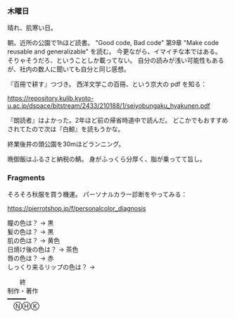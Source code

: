 ### 木曜日

晴れ、肌寒い日。

朝。近所の公園で1hほど読書。
"Good code, Bad code" 第9章 "Make code reusable and generalizable" を読む。
今更ながら、イマイチな本ではある。
そりゃそうだろ、ということしか載ってない。
自分の読みが浅い可能性もあるが、社内の数人に聞いても自分と同じ感想。

『百冊で耕す』つづき。
西洋文学この百冊、という京大の pdf を知る：

https://repository.kulib.kyoto-u.ac.jp/dspace/bitstream/2433/210188/1/seiyobungaku_hyakunen.pdf

『朗読者』はよかった。2年ほど前の帰省時道中で読んだ。
どこかでもおすすめされてたので次は『白鯨』を読もうかな。

終業後井の頭公園を30mほどランニング。

晩御飯はふるさと納税の鯖。
身がふっくら分厚く、脂が乗ってて旨し。

### Fragments

そろそろ秋服を買う機運。
パーソナルカラー診断をやってみる：

https://pierrotshop.jp/f/personalcolor_diagnosis

瞳の色は？ → 黒<br>
髪の色は？ → 黒<br>
肌の色は？ → 黄色<br>
日焼け後の色は？ → 茶色<br>
唇の色は？ → 赤<br>
しっくり来るリップの色は？ → <br>

&emsp;&emsp;終<br>
制作・著作<br>
━━━━━<br>
&emsp;ⓃⒽⓀ
